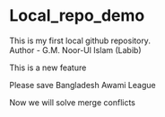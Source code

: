 # Local_repo_demo
This is my first local github repository.
<br>
Author - G.M. Noor-Ul Islam (Labib)
<br>
<p>This is a new feature<p>
<p>Please save Bangladesh Awami League<p>
<p>Now we will solve merge conflicts<p>
